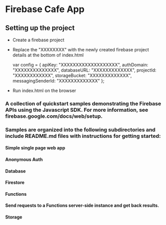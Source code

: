# Firebase Cafe App
## Setting up the project

* Create a firebase project 
* Replace the "XXXXXXXX" with the newly created firebase project details at the bottom of index.html


  var config = {
     apiKey: "XXXXXXXXXXXXXXXXXXX",
     authDomain: "XXXXXXXXXXXXXX",
     databaseURL: "XXXXXXXXXXXXX",
     projectId: "XXXXXXXXXXXX",
     storageBucket: "XXXXXXXXXXXXX",
     messagingSenderId: "XXXXXXXXXXXXX"
 };
 * Run index.html on the browser 
### A collection of quickstart samples demonstrating the Firebase APIs using the Javascript SDK. For more information, see firebase.google.com/docs/web/setup.

### Samples are organized into the following subdirectories and include README.md files with instructions for getting started:

#### Simple single page web app
#### Anonymous Auth
#### Database
#### Firestore
#### Functions
#### Send requests to a Functions server-side instance and get back results.
#### Storage
